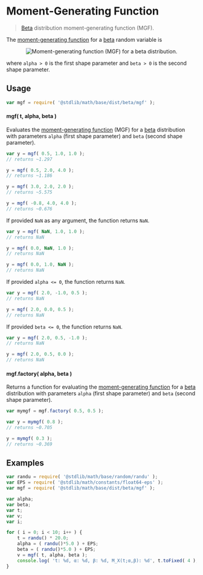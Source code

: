 # Moment-Generating Function

> [Beta][beta-distribution] distribution moment-generating function (MGF).

<!-- Section to include introductory text. Make sure to keep an empty line after the intro `section` element and another before the `/section` close. -->

<section class="intro">

The [moment-generating function][mgf] for a [beta][beta-distribution] random variable is

<!-- <equation class="equation" label="eq:beta_beta_mgf" align="center" raw="M_X(t) := \mathbb{E}\!\left[e^{tX}\right] = 1 +\sum_{k=1}^{\infty} \left( \prod_{r=0}^{k-1} \frac{\alpha+r}{\alpha+\beta+r} \right) \frac{t^k}{k!}" alt="Moment-generating function (MGF) for a beta distribution."> -->

<div class="equation" align="center" data-raw-text="M_X(t) := \mathbb{E}\!\left[e^{tX}\right] = 1 +\sum_{k=1}^{\infty} \left( \prod_{r=0}^{k-1} \frac{\alpha+r}{\alpha+\beta+r} \right) \frac{t^k}{k!}" data-equation="eq:beta_beta_mgf">
    <img src="https://cdn.rawgit.com/stdlib-js/stdlib/6c7e930588674097b03b3201c5d368532bba6c67/lib/node_modules/@stdlib/math/base/dist/beta/mgf/docs/img/equation_beta_beta_mgf.svg" alt="Moment-generating function (MGF) for a beta distribution.">
    <br>
</div>

<!-- </equation> -->

where `alpha > 0` is the first shape parameter and `beta > 0` is the second shape parameter.

</section>

<!-- /.intro -->

<!-- Package usage documentation. -->

<section class="usage">

## Usage

```javascript
var mgf = require( '@stdlib/math/base/dist/beta/mgf' );
```

#### mgf( t, alpha, beta )

Evaluates the [moment-generating function][mgf] (MGF) for a [beta][beta-distribution] distribution with parameters `alpha` (first shape parameter) and `beta` (second shape parameter).

```javascript
var y = mgf( 0.5, 1.0, 1.0 );
// returns ~1.297

y = mgf( 0.5, 2.0, 4.0 );
// returns ~1.186

y = mgf( 3.0, 2.0, 2.0 );
// returns ~5.575

y = mgf( -0.8, 4.0, 4.0 );
// returns ~0.676
```

If provided `NaN` as any argument, the function returns `NaN`.

```javascript
var y = mgf( NaN, 1.0, 1.0 );
// returns NaN

y = mgf( 0.0, NaN, 1.0 );
// returns NaN

y = mgf( 0.0, 1.0, NaN );
// returns NaN
```

If provided `alpha <= 0`, the function returns `NaN`.

```javascript
var y = mgf( 2.0, -1.0, 0.5 );
// returns NaN

y = mgf( 2.0, 0.0, 0.5 );
// returns NaN
```

If provided `beta <= 0`, the function returns `NaN`.

```javascript
var y = mgf( 2.0, 0.5, -1.0 );
// returns NaN

y = mgf( 2.0, 0.5, 0.0 );
// returns NaN
```

#### mgf.factory( alpha, beta )

Returns a function for evaluating the [moment-generating function][mgf] for a [beta][beta-distribution] distribution with parameters `alpha` (first shape parameter) and `beta` (second shape parameter).

```javascript
var mymgf = mgf.factory( 0.5, 0.5 );

var y = mymgf( 0.8 );
// returns ~0.705

y = mymgf( 0.3 );
// returns ~0.369
```

</section>

<!-- /.usage -->

<!-- Package usage notes. Make sure to keep an empty line after the `section` element and another before the `/section` close. -->

<section class="notes">

</section>

<!-- /.notes -->

<!-- Package usage examples. -->

<section class="examples">

## Examples

```javascript
var randu = require( '@stdlib/math/base/random/randu' );
var EPS = require( '@stdlib/math/constants/float64-eps' );
var mgf = require( '@stdlib/math/base/dist/beta/mgf' );

var alpha;
var beta;
var t;
var v;
var i;

for ( i = 0; i < 10; i++ ) {
    t = randu() * 20.0;
    alpha = ( randu()*5.0 ) + EPS;
    beta = ( randu()*5.0 ) + EPS;
    v = mgf( t, alpha, beta );
    console.log( 't: %d, α: %d, β: %d, M_X(t;α,β): %d', t.toFixed( 4 ), alpha.toFixed( 4 ), beta.toFixed( 4 ), v.toFixed( 4 ) );
}
```

</section>

<!-- /.examples -->

<!-- Section to include cited references. If references are included, add a horizontal rule *before* the section. Make sure to keep an empty line after the `section` element and another before the `/section` close. -->

<section class="references">

</section>

<!-- /.references -->

<!-- Section for all links. Make sure to keep an empty line after the `section` element and another before the `/section` close. -->

<section class="links">

[beta-distribution]: https://en.wikipedia.org/wiki/Beta_distribution

[mgf]: https://en.wikipedia.org/wiki/Moment-generating_function

</section>

<!-- /.links -->
